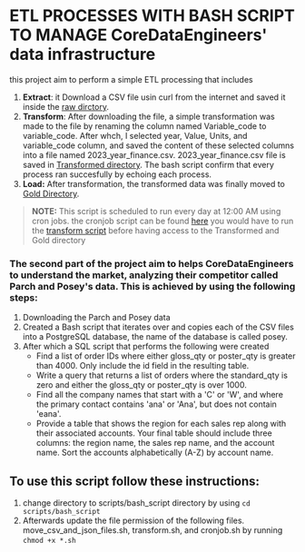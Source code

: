 # ETL PROCESSES WITH BASH SCRIPT TO MANAGE CoreDataEngineers' data infrastructure

this project aim to perform a simple ETL processing that includes

1. **Extract**: it Download a CSV file usin curl from the internet and saved it
   inside the [raw dirctory](./raw/).
2. **Transform**: After downloading the file, a simple transformation was made
   to the file by renaming the column named Variable_code to variable_code.
   After whch, I selected year, Value, Units, and variable_code column, and
   saved the content of these selected columns into a file named
   2023_year_finance.csv. 2023_year_finance.csv file is saved in
   [Transformed directory](./Transformed/). The bash script confirm that every
   process ran succesfully by echoing each process.
3. **Load:** After transformation, the transformed data was finally moved to
   [Gold Directory](./Gold/).

> **NOTE:** This script is scheduled to run every day at 12:00 AM using cron
> jobs. the cronjob script can be found
> [here](./scripts/bash_scripts/cronjob.sh) you would have to run the
> [transform script](./scripts/bash_scripts/transform.sh) before having access
> to the Transformed and Gold directory

### The second part of the project aim to helps CoreDataEngineers to understand the market, analyzing their competitor called Parch and Posey's data. This is achieved by using the following steps:

1. Downloading the Parch and Posey data
2. Created a Bash script that iterates over and copies each of the CSV files
   into a PostgreSQL database, the name of the database is called posey.
3. After which a SQL script that performs the following were created
    - Find a list of order IDs where either gloss_qty or poster_qty is greater
      than 4000. Only include the id field in the resulting table.
    - Write a query that returns a list of orders where the standard_qty is zero
      and either the gloss_qty or poster_qty is over 1000.
    - Find all the company names that start with a 'C' or 'W', and where the
      primary contact contains 'ana' or 'Ana', but does not contain 'eana'.
    - Provide a table that shows the region for each sales rep along with their
      associated accounts. Your final table should include three columns: the
      region name, the sales rep name, and the account name. Sort the accounts
      alphabetically (A-Z) by account name.

## To use this script follow these instructions:

1. change directory to scripts/bash_script directory by using
   `cd scripts/bash_script`
2. Afterwards update the file permission of the following files.
   move_csv_and_json_files.sh, transform.sh, and cronjob.sh by running
   `chmod +x *.sh`
